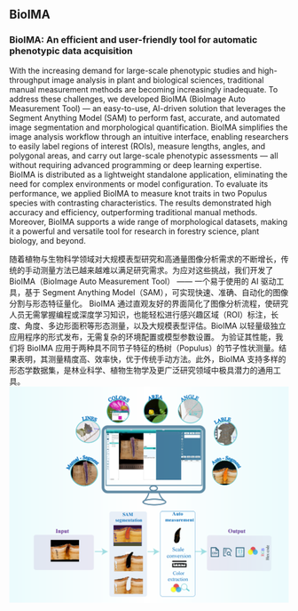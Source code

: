 ## BioIMA
### BioIMA: An efficient and user-friendly tool for automatic phenotypic data acquisition

With the increasing demand for large-scale phenotypic studies and high-throughput image analysis in plant and biological sciences, traditional manual measurement methods are becoming increasingly inadequate. To address these challenges, we developed BioIMA (BioImage Auto Measurement Tool) — an easy-to-use, AI-driven solution that leverages the Segment Anything Model (SAM) to perform fast, accurate, and automated image segmentation and morphological quantification.
BioIMA simplifies the image analysis workflow through an intuitive interface, enabling researchers to easily label regions of interest (ROIs), measure lengths, angles, and polygonal areas, and carry out large-scale phenotypic assessments — all without requiring advanced programming or deep learning expertise. BioIMA is distributed as a lightweight standalone application, eliminating the need for complex environments or model configuration.
To evaluate its performance, we applied BioIMA to measure knot traits in two Populus species with contrasting characteristics. The results demonstrated high accuracy and efficiency, outperforming traditional manual methods. Moreover, BioIMA supports a wide range of morphological datasets, making it a powerful and versatile tool for research in forestry science, plant biology, and beyond.

随着植物与生物科学领域对大规模表型研究和高通量图像分析需求的不断增长，传统的手动测量方法已越来越难以满足研究需求。为应对这些挑战，我们开发了 BioIMA（BioImage Auto Measurement Tool） —— 一个易于使用的 AI 驱动工具，基于 Segment Anything Model（SAM），可实现快速、准确、自动化的图像分割与形态特征量化。
BioIMA 通过直观友好的界面简化了图像分析流程，使研究人员无需掌握编程或深度学习知识，也能轻松进行感兴趣区域（ROI）标注，长度、角度、多边形面积等形态测量，以及大规模表型评估。BioIMA 以轻量级独立应用程序的形式发布，无需复杂的环境配置或模型参数设置。
为验证其性能，我们将 BioIMA 应用于两种具不同节子特征的杨树（Populus）的节子性状测量。结果表明，其测量精度高、效率快，优于传统手动方法。此外，BioIMA 支持多样的形态学数据集，是林业科学、植物生物学及更广泛研究领域中极具潜力的通用工具。
<img src="https://github.com/jingwanglab/BioIMA/blob/public/assets/f1.png" >
